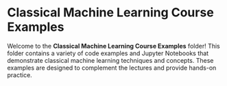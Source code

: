 # Classical Machine Learning Course Examples

Welcome to the **Classical Machine Learning Course Examples** folder! This folder contains a variety of code examples and Jupyter Notebooks that demonstrate classical machine learning techniques and concepts. These examples are designed to complement the lectures and provide hands-on practice.
